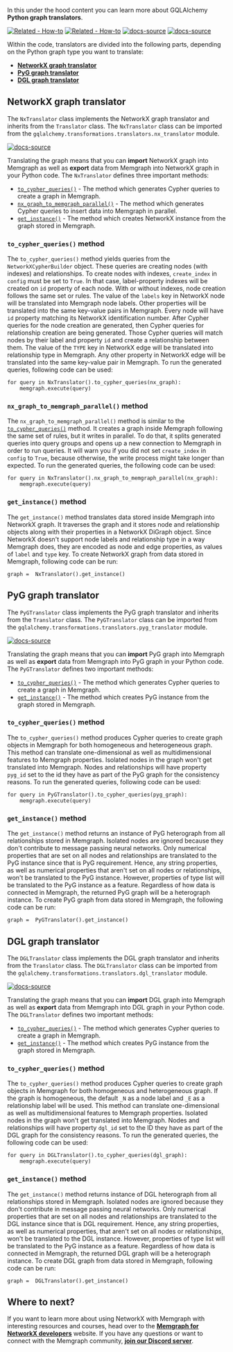 In this under the hood content you can learn more about GQLAlchemy **Python graph translators**. 

[![Related -
How-to](https://img.shields.io/static/v1?label=Related&message=How%20to%20import&color=blue&style=for-the-badge)](../how-to-guides/translators/import-python-graphs.md)
[![Related -
How-to](https://img.shields.io/static/v1?label=Related&message=How%20to%20export&color=blue&style=for-the-badge)](../how-to-guides/translators/export-python-graphs.md)
[![docs-source](https://img.shields.io/badge/source-examples-FB6E00?logo=github&style=for-the-badge)](https://github.com/memgraph/gqlalchemy/tree/main/tests/transformations/translators)
[![docs-source](https://img.shields.io/badge/source-translators-FB6E00?logo=github&style=for-the-badge)](https://github.com/memgraph/gqlalchemy/tree/main/gqlalchemy/transformations/translators)


Within the code, translators are divided into the following parts, depending on the Python graph type you want to translate:

- [**NetworkX graph translator**](#networkx-graph-translator)
- [**PyG graph translator**](#pyg-graph-translator)
- [**DGL graph translator**](#dgl-graph-translator)


## NetworkX graph translator

The `NxTranslator` class implements the NetworkX graph translator and inherits from the `Translator` class. The `NxTranslator` class can be imported from the `gqlalchemy.transformations.translators.nx_translator` module. 

[![docs-source](https://img.shields.io/badge/source-NetworkX%20Translator-FB6E00?logo=github&style=for-the-badge)](https://github.com/memgraph/gqlalchemy/blob/main/gqlalchemy/transformations/translators/nx_translator.py)

Translating the graph means that you can **import** NetworkX graph into Memgraph as well as **export** data from Memgraph into NetworkX graph in your Python code. The `NxTranslator` defines three important methods:
 
- [`to_cypher_queries()`](#to_cypher_queries-method) - The method which generates Cypher queries to create a graph in Memgraph.
- [`nx_graph_to_memgraph_parallel()`](#nx_graph_to_memgraph_parallel-method) - The method which generates Cypher queries to insert data into Memgraph in parallel.
- [`get_instance()`](#get_instance-method) - The method which creates NetworkX instance from the graph stored in Memgraph. 


### `to_cypher_queries()` method

The `to_cypher_queries()` method yields queries from the `NetworkXCypherBuilder` object. These queries are creating nodes (with indexes) and relationships. To create nodes with indexes, `create_index` in `config` must be set to `True`. In that case, label-property indexes will be created on `id` property of each node. With or without indexes, node creation follows the same set or rules. The value of the `labels` key in NetworkX node will be translated into Memgraph node labels. Other properties will be translated into the same key-value pairs in Memgraph. Every node will have `id` property matching its NetworkX identification number. After Cypher queries for the node creation are generated, then Cypher queries for relationship creation are being generated. Those Cypher queries will match nodes by their label and property `id` and create a relationship between them. The value of the `TYPE` key in NetworkX edge will be translated into relationship type in Memgraph. Any other property in NetworkX edge will be translated into the same key-value pair in Memgraph. To run the generated queries, following code can be used:

```
for query in NxTranslator().to_cypher_queries(nx_graph):
    memgraph.execute(query)
```

### `nx_graph_to_memgraph_parallel()` method

The `nx_graph_to_memgraph_parallel()` method is similar to the [`to_cypher_queries()`](#to_cypher_queries-method) method. It creates a graph inside Memgraph following the same set of rules, but it writes in parallel. To do that, it splits generated queries into query groups and opens up a new connection to Memgraph in order to run queries. It will warn you if you did not set `create_index` in `config` to `True`, because otherwise, the write process might take longer than expected. To run the generated queries, the following code can be used:

```
for query in NxTranslator().nx_graph_to_memgraph_parallel(nx_graph):
    memgraph.execute(query)
```

### `get_instance()` method

The `get_instance()` method translates data stored inside Memgraph into NetworkX graph. It traverses the graph and it stores node and relationship objects along with their properties in a NetworkX DiGraph object. Since NetworkX doesn't support node labels and relationship type in a way Memgraph does, they are encoded as node and edge properties, as values of `label` and `type` key. To create NetworkX graph from data stored in Memgraph, following code can be run:

```
graph =  NxTranslator().get_instance()
```

## PyG graph translator

The `PyGTranslator` class implements the PyG graph translator and inherits from the `Translator` class. The `PyGTranslator` class can be imported from the `gqlalchemy.transformations.translators.pyg_translator` module. 

[![docs-source](https://img.shields.io/badge/source-PyG%20Translator-FB6E00?logo=github&style=for-the-badge)](https://github.com/memgraph/gqlalchemy/blob/main/gqlalchemy/transformations/translators/pyg_translator.py)

Translating the graph means that you can **import** PyG graph into Memgraph as well as **export** data from Memgraph into PyG graph in your Python code. The `PyGTranslator` defines two important methods:
 
- [`to_cypher_queries()`](#to_cypher_queries-method-1) - The method which generates Cypher queries to create a graph in Memgraph.
- [`get_instance()`](#get_instance-method-1) - The method which creates PyG instance from the graph stored in Memgraph. 

### `to_cypher_queries()` method

The `to_cypher_queries()` method produces Cypher queries to create graph objects in Memgraph for both homogeneous and heterogeneous graph. This method can translate one-dimensional as well as multidimensional features to Memgraph properties. Isolated nodes in the graph won't get translated into Memgraph. Nodes and relationships will have property `pyg_id` set to the id they have as part of the PyG graph for the consistency reasons. To run the generated queries, following code can be used:

```
for query in PyGTranslator().to_cypher_queries(pyg_graph):
    memgraph.execute(query)
```


### `get_instance()` method

The `get_instance()` method returns an instance of PyG heterograph from all relationships stored in Memgraph. Isolated nodes are ignored because they don't contribute to message passing neural networks. Only numerical properties that are set on all nodes and relationships are translated to the PyG instance since that is PyG requirement. Hence, any string properties, as well as numerical properties that aren't set on all nodes or relationships, won't be translated to the PyG instance. However, properties of type list will be translated to the PyG instance as a feature. Regardless of how data is connected in Memgraph, the returned PyG graph will be a heterograph instance. To create PyG graph from data stored in Memgraph, the following code can be run:

```
graph =  PyGTranslator().get_instance()
```

## DGL graph translator

The `DGLTranslator` class implements the DGL graph translator and inherits from the `Translator` class. The `DGLTranslator` class can be imported from the `gqlalchemy.transformations.translators.dgl_translator` module. 

[![docs-source](https://img.shields.io/badge/source-DGL%20Translator-FB6E00?logo=github&style=for-the-badge)](https://github.com/memgraph/gqlalchemy/blob/main/gqlalchemy/transformations/translators/dgl_translator.py)

Translating the graph means that you can **import** DGL graph into Memgraph as well as **export** data from Memgraph into DGL graph in your Python code. The `DGLTranslator` defines two important methods:
 
- [`to_cypher_queries()`](#to_cypher_queries-method-2) - The method which generates Cypher queries to create a graph in Memgraph.
- [`get_instance()`](#get_instance-method-2) - The method which creates PyG instance from the graph stored in Memgraph. 

### `to_cypher_queries()` method

The `to_cypher_queries()` method produces Cypher queries to create graph objects in Memgraph for both homogeneous and heterogeneous graph. If the graph is homogeneous, the default `_N` as a node label and `_E` as a relationship label will be used. This method can translate one-dimensional as well as multidimensional features to Memgraph properties. Isolated nodes in the graph won't get translated into Memgraph. Nodes and relationships will have property `dgl_id` set to the ID they have as part of the DGL graph for the consistency reasons. To run the generated queries, the following code can be used:

```
for query in DGLTranslator().to_cypher_queries(dgl_graph):
    memgraph.execute(query)
```

### `get_instance()` method

The `get_instance()` method returns instance of DGL heterograph from all relationships stored in Memgraph. Isolated nodes are ignored because they don't contribute in message passing neural networks. Only numerical properties that are set on all nodes and relationships are translated to the DGL instance since that is DGL requirement. Hence, any string properties, as well as numerical properties, that aren't set on all nodes or relationships, won't be translated to the DGL instance. However, properties of type list will be translated to the PyG instance as a feature. Regardless of how data is connected in Memgraph, the returned DGL graph will be a heterograph instance. To create DGL graph from data stored in Memgraph, following code can be run:

```
graph =  DGLTranslator().get_instance()
```

## Where to next?

If you want to learn more about using NetworkX with Memgraph with interesting resources and courses, head over to the [**Memgraph for NetworkX developers**](https://memgraph.com/memgraph-for-networkx?utm_source=docs&utm_medium=referral&utm_campaign=networkx_ppp&utm_term=docsgqla%2Bhowto&utm_content=textlink) website. If you have any questions or want to connect with the Memgraph community, [**join our Discord server**](https://www.discord.gg/memgraph).
